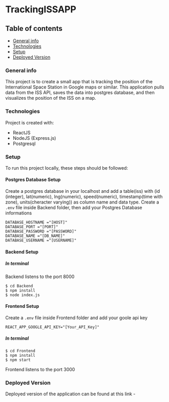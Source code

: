 # TrackingISSAPP

## Table of contents

- [General info](#general-info)
- [Technologies](#technologies)
- [Setup](#setup)
- [Deployed Version](#deployed-version)

### General info

This project is to create a small app that is tracking the position of the International Space Station in Google maps or similar. This application pulls data from the ISS API, saves the data into postgres database, and then visualizes the position of the ISS on a map.

### Technologies

Project is created with:

- ReactJS
- NodeJS (Express.js)
- Postgresql

### Setup

To run this project locally, these steps should be followed:

#### Postgres Database Setup

Create a postgres database in your localhost and add a table(iss) with (id (integer), lat(numeric), lng(numeric), speed(numeric), timestamp(time with zone), units(cheracter varying)) as column name and data type.
Create a `.env` file inside Backend folder, then add your Postgres Database informations

```
DATABASE_HOSTNAME ="[HOST]"
DATABASE_PORT ="[PORT]"
DATABASE_PASSWORD ="[PASSWORD]"
DATABASE_NAME ="[DB_NAME]"
DATABASE_USERNAME ="[USERNAME]"
```

#### Backend Setup

##### In terminal

Backend listens to the port 8000

```
$ cd Backend
$ npm install
$ node index.js
```

#### Frontend Setup

Create a `.env` file inside Frontend folder and add your goole api key

```
REACT_APP_GOOGLE_API_KEY="[Your_API_Key]"
```

##### In terminal

```
$ cd Frontend
$ npm install
$ npm start
```

Frontend listens to the port 3000

### Deployed Version

Deployed version of the application can be found at this link -

